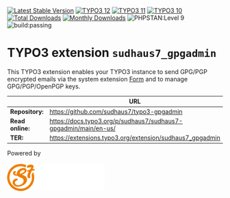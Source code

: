 [![Latest Stable Version](https://poser.pugx.org/sudhaus7/sudhaus7-gpgadmin/v/stable.svg)](https://extensions.typo3.org/extension/sudhaus7_gpgadmin/)
[![TYPO3 12](https://img.shields.io/badge/TYPO3-11-orange.svg)](https://get.typo3.org/version/12)
[![TYPO3 11](https://img.shields.io/badge/TYPO3-11-orange.svg)](https://get.typo3.org/version/11)
[![TYPO3 10](https://img.shields.io/badge/TYPO3-10-orange.svg)](https://get.typo3.org/version/10)
[![Total Downloads](https://poser.pugx.org/sudhaus7/sudhaus7-gpgadmin/d/total.svg)](https://packagist.org/packages/sudhaus7/sudhaus7-gpgadmin)
[![Monthly Downloads](https://poser.pugx.org/sudhaus7/sudhaus7-gpgadmin/d/monthly)](https://packagist.org/packages/sudhaus7/sudhaus7-gpgadmin)
![PHPSTAN:Level 9](https://img.shields.io/badge/PHPStan-level%209-brightgreen.svg?style=flat])
![build:passing](https://img.shields.io/badge/build-passing-brightgreen.svg?style=flat])

# TYPO3 extension `sudhaus7_gpgadmin`

This TYPO3 extension enables your TYPO3 instance to send GPG/PGP encrypted emails via the system extension [Form](https://docs.typo3.org/c/typo3/cms-form/11.5/en-us/Index.html) and to manage GPG/PGP/OpenPGP keys.

|                  | URL                                                             |
|------------------|-----------------------------------------------------------------|
| **Repository:**  | https://github.com/sudhaus7/typo3-gpgadmin                      |
| **Read online:** | https://docs.typo3.org/p/sudhaus7/sudhaus7-gpgadmin/main/en-us/ |
| **TER:**         | https://extensions.typo3.org/extension/sudhaus7_gpgadmin        |

Powered by<br><br>[![SUDHAUS7](./Documentation/Images/sudhaus7.png)](https://www.sudhaus7.de/)
